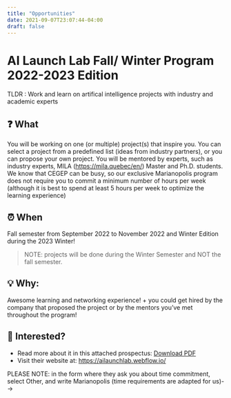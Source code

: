 ```yaml
---
title: "Opportunities"
date: 2021-09-07T23:07:44-04:00
draft: false
---
```


# AI Launch Lab Fall/ Winter Program 2022-2023 Edition

TLDR : Work and learn on artifical intelligence projects with industry and academic experts

❓ What
---
You will be working on one (or multiple) project(s) that inspire you. You can select a project from a predefined list (ideas from industry partners), or you can propose your own project. You will be mentored by experts, such as industry experts, MILA (https://mila.quebec/en/) Master and Ph.D. students. We know that CEGEP can be busy, so our exclusive Marianopolis program does not require you to commit a minimum number of hours per week (although it is best to spend at least 5 hours per week to optimize the learning experience)

⏰ When
---
Fall semester from September 2022 to November 2022 and Winter Edition during the 2023 Winter!

> NOTE: projects will be done during the Winter Semester and NOT the fall semester.

💡 Why:
---
Awesome learning and networking experience! + you could get hired by the company that proposed the project or by the mentors you’ve met throughout the program!

🥳 Interested?
---
- Read more about it in this attached prospectus: [Download PDF](/data/RD_Programs_Fall_Cohort_2022_E-Brouchure.pdf)
- Visit their website at: https://ailaunchlab.webflow.io/
<!--1. Obtain your Eventbrite ticket 🎫 here: https://www.eventbrite.ca/e/rd-programs-fall-cohort-tickets-164654791915 and use the promo code MARIANOPOLIS to get 100% off (free)-->
<!--2. Fill in this Google form: https://forms.gle/4ZdSFKxLVQQjns7H8 and indicate that you’ve heard about this program from the Marianopolis AI Club (Deadline: September 9th)-->
<!--Have fun, and see you there! -->

<!--> PLEASE NOTE:  in the form  where they ask you about time commitment, select Other, and write Marianopolis (time requirements are adapted for us)-->
